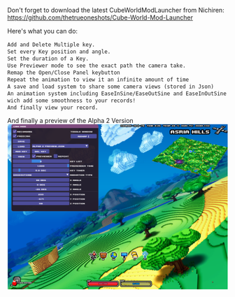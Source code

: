 Don't forget to download the latest CubeWorldModLauncher from Nichiren: https://github.com/thetrueoneshots/Cube-World-Mod-Launcher

Here's what you can do:

    Add and Delete Multiple key.
    Set every Key position and angle.
    Set the duration of a Key.
    Use Previewer mode to see the exact path the camera take.
    Remap the Open/Close Panel keybutton
    Repeat the animation to view it an infinite amount of time
    A save and load system to share some camera views (stored in Json)
    An animation system including EaseInSine/EaseOutSine and EaseInOutSine wich add some smoothness to your records!
    And finally view your record.

And finally a preview of the Alpha 2 Version
<img src="/Alpha2 Preview.png" alt="Alpha2 Preview" title="Alpha2 Preview">
